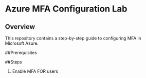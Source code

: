 # Azure MFA Configuration Lab 

## Overview 
This repository contains a step-by-step guide to configuring MFA in Microsoft Azure.

##Prerequisites

##Steps 
1. Enable MFA FOR users 
